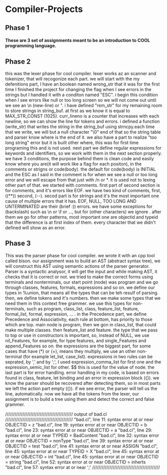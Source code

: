 # Compiler-Projects
## Phase 1
#### These are 3 set of assignments meant to be an introduction to COOL programming language.
## Phase 2
this was the lexer phase for cool compiler.
lexer works az an scanner and tokenizer, that will recogonize each part.
we will start with the my defenitions part, I have an boolean named wrong_str
that it was for the first time I finished the project for changing the flag
when I see errors in the strings but I handled it with a conditon named "ESC".
i begin this condition when I see errors like null or too long screen so we 
will not come out until we see an \n (new-line) or ".
i have defined "rem_str" for my remaining room to store strings in string_buf.
at first as we know it is equal to MAX_STR_CONST (1025).
curr_lineno is a counter that increases with each newline, so we can show the 
line for tokens and errors.
i defined a function (write_str) that writes the string in the string_buf
using strncpy.each time that we write, we will but a null character "\0" end 
of that so the string table and parser know where is the end of it.
we also have a part to realize "too long string" error but it is built 
other where, this was for first time programing this and is not used.
next part we define regular expressions for keywords and identifiers, so 
we work with them in the next section properly.
we have 3 conditions, the purpose behind them is clean code and easily know 
where you are(it will work like a flag for each positon), in the comments
or strigns or code(body). the default for code(body) is INITIAL and the ESC
as I said in the comment is for when we see a null or too long error and we 
will escape from that just with /n or *. it is used not to lexing other part
of that.
we started with comments. first part of second section is for comments, and it's errors like EOF.
we have two kind of comments, first, ((**)) second, (--). secod part is for strings and it's the most important one cause of multiple  errors that it has. EOF, NULL, TOO LONG AND UNTERMINATED are their (brief :)) errors.
we have some exceptions for (backslash) such as \n or \f or ..., but for \(other characters) we ignore \.
after them we go for other patterns, most important one are objectid and typeid that the difference is at first index of them. every character that we didn't defined will show as an error.
## Phase 3
This was the parser phase for cool compiler. we wrote it with an cpp tool called bison.
our assignment was to build an AST (abstract syntax tree), we will construct this AST using semantic actions of the parser generator. 
Parser is a syntactic analysor, it will get the input and while making AST, it checks that it is correct or not. we tried to make the correct forms using terminals and nonterminals, our start point (node) was program and we go through classes, features, formals, expressions and so on.
we define our types in %union, that means all the types that can be teh resulf of parsing.
then, we define tokens and it's numbers. then we make some types that we need them in this context free grammer. we use this types for non-terminals, such as program, class_list, class, feature_list, feature, formal_list, formal, expression, ... .
in the Precedence part, we define Precedence and Associativity, each rule at bottom, has priority to those which are top. main node is program, then we gon in class_list, that could make multiple classes. then feature_list and feature. the type that we pass to top or use in constructors is important, so, instead of NULL, we use nil_Features, for example, for type features, and single_Features and append_Features so on.
the expressions are the biggest part, for some cases that have (*) or (+), means they multiply, we use an other non-terminal (for example let_list, case_list).
expressions in two rules can be seprated, by ',' and by ';', I used expression_comma_list for first one and the expression_semic_list for other. $$ this is used for the value of node.
the last part is for error handling.
error handling in my code, is based on errors found in class, feature, let binding and an error in expression block ({}).
we know the parser should be recovered after detecting them, so in most parts we left the action part empty ({}).
if we see error, the parser will tell us the line, automatically.
now we have all the tokens from the lexer, our assignment is to build a tree using them and detect the correct and false grammer.

///////////////////////////////////////////
output of bad.cl
///////////////////////////////////////////
"bad.cl", line 11: syntax error at or near OBJECTID = z
"bad.cl", line 19: syntax error at or near OBJECTID = b
"bad.cl", line 23: syntax error at or near OBJECTID = a
"bad.cl", line 29: syntax error at or near TYPEID = BadContent
"bad.cl", line 32: syntax error at or near OBJECTID = nonType
"bad.cl", line 39: syntax error at or near OBJECTID = test
"bad.cl", line 41: syntax error at or near ASSIGN
"bad.cl", line 45: syntax error at or near TYPEID = X
"bad.cl", line 45: syntax error at or near OBJECTID = int
"bad.cl", line 45: syntax error at or near OBJECTID = string
"bad.cl", line 52: syntax error at or near OBJECTID = inherts
"bad.cl", line 57: syntax error at or near ';'
///////////////////////////////////////////
